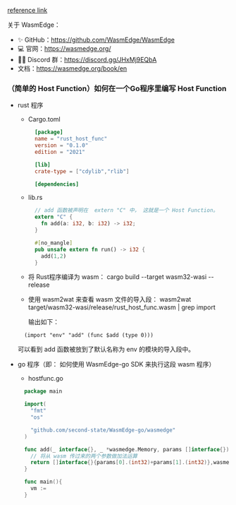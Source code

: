 [reference link](https://mp.weixin.qq.com/s/cVadim-euH0nNnsqWk8TFw)<br/>

关于 WasmEdge：
- ✨ GitHub：https://github.com/WasmEdge/WasmEdge
- 💻 官网：https://wasmedge.org/
- 👨‍💻‍ Discord 群：https://discord.gg/JHxMj9EQbA
- 文档：https://wasmedge.org/book/en

### （简单的 Host Function）如何在一个Go程序里编写 Host Function

- rust 程序
  - Cargo.toml

    ```toml
      [package]
      name = "rust_host_func"
      version = "0.1.0"
      edition = "2021"

      [lib]
      crate-type = ["cdylib","rlib"]

      [dependencies]
    ```
  - lib.rs

    ```rs
      // add 函数被声明在  extern "C" 中， 这就是一个 Host Function。
      extern "C" {
        fn add(a: i32, b: i32) -> i32;
      }

      #[no_mangle]
      pub unsafe extern fn run() -> i32 {
        add(1,2)
      }
    ```
   - 将 Rust程序编译为 wasm： cargo build --target wasm32-wasi --release
   - 使用 wasm2wat 来查看 wasm 文件的导入段： wasm2wat target/wasm32-wasi/release/rust_host_func.wasm | grep import

     输出如下：
    ```wasm
      (import "env" "add" (func $add (type 0)))
    ```
    可以看到 add 函数被放到了默认名称为 env 的模块的导入段中。

- go 程序（即： 如何使用 WasmEdge-go SDK 来执行这段 wasm 程序）
  - hostfunc.go
  ```go
    package main

    import(
      "fmt"
      "os"

      "github.com/second-state/WasmEdge-go/wasmedge"
    )

    func add(_ interface{}, _ *wasmedge.Memory, params []interface{})([]interface{},wasmdege.Result){
      // 将从 wasm 传过来的两个参数做加法运算
      return []interface{}{params[0].(int32)+params[1].(int32)},wasmedge.Result_Success
    }

    func main(){
      vm :=
    }
  ```